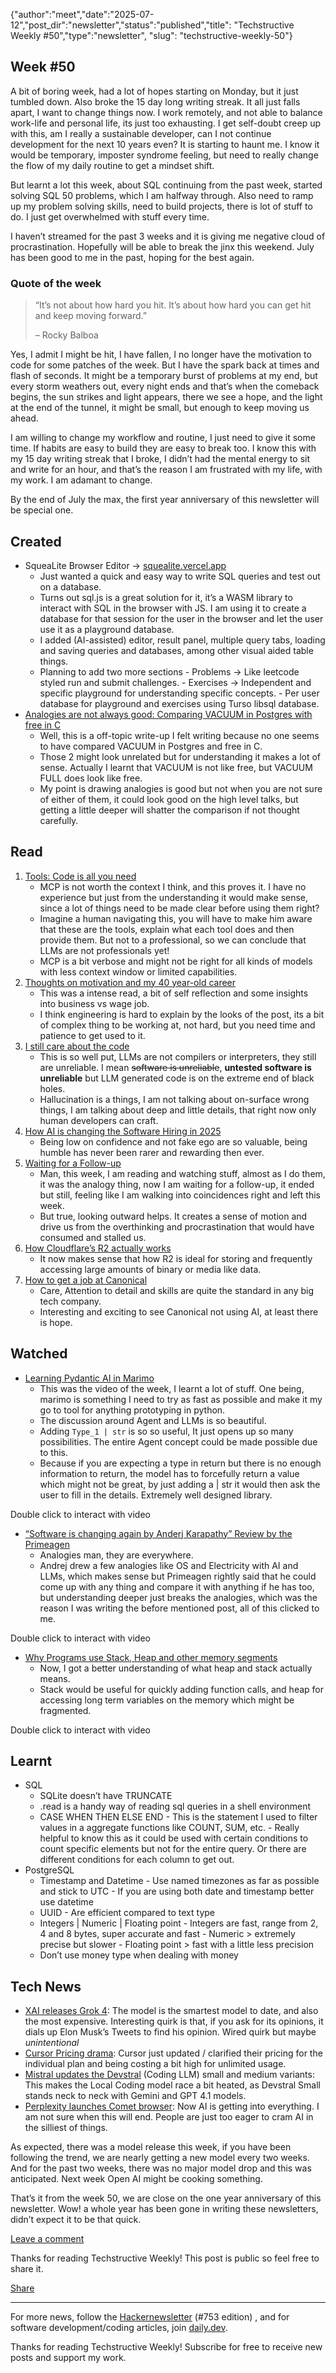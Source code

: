 {"author":"meet","date":"2025-07-12","post_dir":"newsletter","status":"published","title": "Techstructive Weekly #50","type":"newsletter", "slug": "techstructive-weekly-50"}

## Week #50

A bit of boring week, had a lot of hopes starting on Monday, but it just tumbled down. Also broke the 15 day long writing streak. It all just falls apart, I want to change things now. I work remotely, and not able to balance work-life and personal life, its just too exhausting. I get self-doubt creep up with this, am I really a sustainable developer, can I not continue development for the next 10 years even? It is starting to haunt me. I know it would be temporary, imposter syndrome feeling, but need to really change the flow of my daily routine to get a mindset shift.

But learnt a lot this week, about SQL continuing from the past week, started solving SQL 50 problems, which I am halfway through. Also need to ramp up my problem solving skills, need to build projects, there is lot of stuff to do. I just get overwhelmed with stuff every time.

I haven’t streamed for the past 3 weeks and it is giving me negative cloud of procrastination. Hopefully will be able to break the jinx this weekend. July has been good to me in the past, hoping for the best again.

### Quote of the week

> “It’s not about how hard you hit. It’s about how hard you can get hit and keep moving forward.”
> 
> – Rocky Balboa

Yes, I admit I might be hit, I have fallen, I no longer have the motivation to code for some patches of the week. But I have the spark back at times and flash of seconds. It might be a temporary burst of problems at my end, but every storm weathers out, every night ends and that’s when the comeback begins, the sun strikes and light appears, there we see a hope, and the light at the end of the tunnel, it might be small, but enough to keep moving us ahead.

I am willing to change my workflow and routine, I just need to give it some time. If habits are easy to build they are easy to break too. I know this with my 15 day writing streak that I broke, I didn’t had the mental energy to sit and write for an hour, and that’s the reason I am frustrated with my life, with my work. I am adamant to change.

By the end of July the max, the first year anniversary of this newsletter will be special one.

## Created

- SqueaLite Browser Editor → [squealite.vercel.app](https://squealite.vercel.app/)
    - Just wanted a quick and easy way to write SQL queries and test out on a database.
    - Turns out sql.js is a great solution for it, it’s a WASM library to interact with SQL in the browser with JS. I am using it to create a database for that session for the user in the browser and let the user use it as a playground database.
    - I added (AI-assisted) editor, result panel, multiple query tabs, loading and saving queries and databases, among other visual aided table things.
    - Planning to add two more sections
          - Problems → Like leetcode styled run and submit challenges.
          - Exercises → Independent and specific playground for understanding specific concepts.
          - Per user database for playground and exercises using Turso libsql database.
- [Analogies are not always good: Comparing VACUUM in Postgres with free in C](https://substack.com/home/post/p-167661543)
    - Well, this is a off-topic write-up I felt writing because no one seems to have compared VACUUM in Postgres and free in C.
    - Those 2 might look unrelated but for understanding it makes a lot of sense. Actually I learnt that VACUUM is not like free, but VACUUM FULL does look like free.
    - My point is drawing analogies is good but not when you are not sure of either of them, it could look good on the high level talks, but getting a little deeper will shatter the comparison if not thought carefully.

## Read

1. [Tools: Code is all you need](https://lucumr.pocoo.org/2025/7/3/tools/)
    - MCP is not worth the context I think, and this proves it. I have no experience but just from the understanding it would make sense, since a lot of things need to be made clear before using them right?
    - Imagine a human navigating this, you will have to make him aware that these are the tools, explain what each tool does and then provide them. But not to a professional, so we can conclude that LLMs are not professionals yet!
    - MCP is a bit verbose and might not be right for all kinds of models with less context window or limited capabilities.
2. [Thoughts on motivation and my 40 year-old career](https://charity.wtf/2025/07/09/thoughts-on-motivation-and-my-40-year-career/)
    - This was a intense read, a bit of self reflection and some insights into business vs wage job.
    - I think engineering is hard to explain by the looks of the post, its a bit of complex thing to be working at, not hard, but you need time and patience to get used to it.
3. [I still care about the code](https://martinfowler.com/articles/exploring-gen-ai/i-still-care-about-the-code.html)
    - This is so well put, LLMs are not compilers or interpreters, they still are unreliable. I mean ~~software is unreliable~~, **untested software is unreliable** but LLM generated code is on the extreme end of black holes.
    - Hallucination is a things, I am not talking about on-surface wrong things, I am talking about deep and little details, that right now only human developers can craft.
4. [How AI is changing the Software Hiring in 2025](https://www.finalroundai.com/blog/software-developer-skills-ctos-want-in-2025)
    - Being low on confidence and not fake ego are so valuable, being humble has never been rarer and rewarding then ever.
5. [Waiting for a Follow-up](https://theweeklydbrief.beehiiv.com/p/waiting-on-a-follow-up-here-s-what-i-do-96fc6d7b522603e6)
    - Man, this week, I am reading and watching stuff, almost as I do them, it was the analogy thing, now I am waiting for a follow-up, it ended but still, feeling like I am walking into coincidences right and left this week.
    - But true, looking outward helps. It creates a sense of motion and drive us from the overthinking and procrastination that would have consumed and stalled us.
6. [How Cloudflare’s R2 actually works](https://developers.cloudflare.com/r2/how-r2-works/)
    - It now makes sense that how R2 is ideal for storing and frequently accessing large amounts of binary or media like data.
7. [How to get a job at Canonical](https://ubuntu.com/blog/how-to-get-a-job-at-canonical)
    - Care, Attention to detail and skills are quite the standard in any big tech company.
    - Interesting and exciting to see Canonical not using AI, at least there is hope.

## Watched

- [Learning Pydantic AI in Marimo](https://www.youtube.com/live/ujQjqqBka-8?si=SDf9b7waWu30c5yR)
    - This was the video of the week, I learnt a lot of stuff. One being, marimo is something I need to try as fast as possible and make it my go to tool for anything prototyping in python.
    - The discussion around Agent and LLMs is so beautiful.
    - Adding `Type_1 | str` is so so useful, It just opens up so many possibilities. The entire Agent concept could be made possible due to this.
    - Because if you are expecting a type in return but there is no enough information to return, the model has to forcefully return a value which might not be great, by just adding a | str it would then ask the user to fill in the details. Extremely well designed library.

Double click to interact with video
- [“Software is changing again by Anderj Karapathy” Review by the Primeagen](https://youtu.be/vDWaKVmqznQ?si=fiu9XxFxCBN8n92K)
    - Analogies man, they are everywhere.
    - Andrej drew a few analogies like OS and Electricity with AI and LLMs, which makes sense but Primeagen rightly said that he could come up with any thing and compare it with anything if he has too, but understanding deeper just breaks the analogies, which was the reason I was writing the before mentioned post, all of this clicked to me.

Double click to interact with video
- [Why Programs use Stack, Heap and other memory segments](https://youtu.be/EXIxAPITb7U?si=WenZsZqxtafWFBVG)
    - Now, I got a better understanding of what heap and stack actually means.
    - Stack would be useful for quickly adding function calls, and heap for accessing long term variables on the memory which might be fragmented.

Double click to interact with video

## Learnt

- SQL
    - SQLite doesn’t have TRUNCATE
    - .read is a handy way of reading sql queries in a shell environment
    - CASE WHEN <CONDITION> THEN <value> ELSE <value> END
          - This is the statement I used to filter values in a aggregate functions like COUNT, SUM, etc.
          - Really helpful to know this as it could be used with certain conditions to count specific elements but not for the entire query. Or there are different conditions for each column to get out.
- PostgreSQL
    - Timestamp and Datetime
          - Use named timezones as far as possible and stick to UTC
          - If you are using both date and timestamp better use datetime
    - UUID
          - Are efficient compared to text type
    - Integers | Numeric | Floating point
          - Integers are fast, range from 2, 4 and 8 bytes, super accurate and fast
          - Numeric > extremely precise but slower
          - Floating point > fast with a little less precision
    - Don’t use money type when dealing with money

## Tech News

- [XAI releases Grok 4](https://docs.x.ai/docs/models/grok-4-0709): The model is the smartest model to date, and also the most expensive. Interesting quirk is that, if you ask for its opinions, it dials up Elon Musk’s Tweets to find his opinion. Wired quirk but maybe *unintentional*
- [Cursor Pricing drama](https://techcrunch.com/2025/07/07/cursor-apologizes-for-unclear-pricing-changes-that-upset-users/): Cursor just updated / clarified their pricing for the individual plan and being costing a bit high for unlimited usage.
- [Mistral updates the Devstral](https://mistral.ai/news/devstral-2507) (Coding LLM) small and medium variants: This makes the Local Coding model race a bit heated, as Devstral Small stands neck to neck with Gemini and GPT 4.1 models.
- [Perplexity launches Comet browser](https://comet.perplexity.ai/): Now AI is getting into everything. I am not sure when this will end. People are just too eager to cram AI in the silliest of things.

As expected, there was a model release this week, if you have been following the trend, we are nearly getting a new model every two weeks. And for the past two weeks, there was no major model drop and this was anticipated. Next week Open AI might be cooking something.

That’s it from the week 50, we are close on the one year anniversary of this newsletter. Wow! a whole year has been gone in writing these newsletters, didn’t expect it to be that quick.

[Leave a comment](%%half_magic_comments_url%%)

Thanks for reading Techstructive Weekly! This post is public so feel free to share it.

[Share](%%share_url%%)

---

For more news, follow the [Hackernewsletter](https://buttondown.com/hacker-newsletter/archive/hacker-newsletter-753) (#753 edition) , and for software development/coding articles, join [daily.dev](http://daily.dev/).

Thanks for reading Techstructive Weekly! Subscribe for free to receive new posts and support my work.
